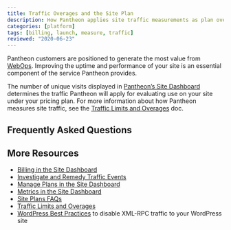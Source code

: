```yaml
---
title: Traffic Overages and the Site Plan
description: How Pantheon applies site traffic measurements as plan overages.
categories: [platform]
tags: [billing, launch, measure, traffic]
reviewed: "2020-06-23"
---
```


Pantheon customers are positioned to generate the most value from [WebOps](https://pantheon.io/webops?docs). Improving the uptime and performance of your site is an essential component of the service Pantheon provides.

The number of unique visits displayed in [Pantheon’s Site Dashboard](/guides/legacy-dashboard/metrics) determines the traffic Pantheon will apply for evaluating use on your site under your pricing plan. For more information about how Pantheon measures site traffic, see the [Traffic Limits and Overages](/traffic-limits) doc.

<Partial file="traffic-limits-overages.md" />

## Frequently Asked Questions

<Partial file="traffic-overages-faq.md" />

## More Resources

- [Billing in the Site Dashboard](/guides/legacy-dashboard/site-billing)
- [Investigate and Remedy Traffic Events](/optimize-site-traffic)
- [Manage Plans in the Site Dashboard](/guides/legacy-dashboard/site-plan)
- [Metrics in the Site Dashboard](/guides/legacy-dashboard/metrics)
- [Site Plans FAQs](/site-plans-faq)
- [Traffic Limits and Overages](/traffic-limits)
- [WordPress Best Practices](/wordpress-best-practices/#avoid-xml-rpc-attacks) to disable XML-RPC traffic to your WordPress site

